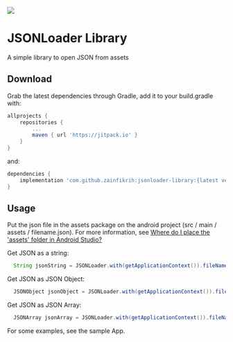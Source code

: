 [![](https://jitpack.io/v/zainfikrih/jsonloader-library.svg)](https://jitpack.io/#zainfikrih/jsonloader-library)

# JSONLoader Library
A simple library to open JSON from assets

## Download
Grab the latest dependencies through Gradle, add it to your build.gradle with:
```gradle
allprojects {
	repositories {
		...
		maven { url 'https://jitpack.io' }
	}
}
```
and:

```gradle
dependencies {
    implementation 'com.github.zainfikrih:jsonloader-library:{latest version}'
}
```

## Usage
Put the json file in the assets package on the android project (src / main / assets / filename.json).
For more information, see [Where do I place the 'assets' folder in Android Studio?](https://stackoverflow.com/questions/18302603/where-do-i-place-the-assets-folder-in-android-studio)

Get JSON as a string:
```java
  String jsonString = JSONLoader.with(getApplicationContext()).fileName("filename.json").get();
```

Get JSON as JSON Object:
```java
  JSONObject jsonObject = JSONLoader.with(getApplicationContext()).fileName("filename.json").getAsJSONObject();
```

Get JSON as JSON Array:
```java
  JSONArray jsonArray = JSONLoader.with(getApplicationContext()).fileName("filename.json").getAsJSONArray();
```

For some examples, see the sample App.

